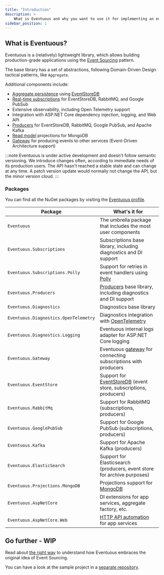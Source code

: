 ```yaml
---
title: "Introduction"
description: >
    What is Eventuous and why you want to use it for implementing an event-sourced system with .NET or .NET Core?
sidebar_position: 1
---
```


## What is Eventuous?

Eventuous is a (relatively) lightweight library, which allows building production-grade applications using the [Event Sourcing](https://zimarev.com/blog/event-sourcing/introduction/) pattern.

The base library has a set of abstractions, following Domain-Driven Design tactical patterns, like `Aggregate`.

Additional components include:
- [Aggregate persistence](../persistence) using [EventStoreDB](https://eventstore.com)
- [Real-time subscriptions](../subscriptions) for EventStoreDB, RabbitMQ, and Google PubSub
- Extensive observability, including Open Telemetry support
- Integration with ASP.NET Core dependency injection, logging, and Web API
- [Producers](../producers) for EventStoreDB, RabbitMQ, Google PubSub, and Apache Kafka
- [Read model](../read-models) projections for MongoDB
- [Gateway](../gateway) for producing events to other services (Event-Driven Architecture support)

:::note
Eventuous is under active development and doesn't follow semantic versioning. We introduce changes often, according to immediate needs of its production users. The API hasn't reached a stable state  and can change at any time. A patch version update would normally not change the API, but the minor version cloud.
:::

### Packages

You can find all the NuGet packages by visiting the [Eventuous profile](https://www.nuget.org/profiles/Eventuous/).

| Package                               | What's it for                                                                              |
|---------------------------------------|--------------------------------------------------------------------------------------------|
| `Eventuous`                           | The umbrella package that includes the most user components                                |
| `Eventuous.Subscriptions`             | Subscriptions base library, including diagnostics and DI support                           |
| `Eventuous.Subscriptions.Polly`       | Support for retries in event handlers using [Polly](http://www.thepollyproject.org/)       |
| `Eventuous.Producers`                 | [Producers](../producers) base library, including diagnostics and DI support               |
| `Eventuous.Diagnostics`               | Diagnostics base library                                                                   |
| `Eventuous.Diagnostics.OpenTelemetry` | Diagnostics integration with [OpenTelemetry](https://opentelemetry.io/)                    |
| `Eventuous.Diagnostics.Logging`       | Eventuous internal logs adapter for ASP.NET Core logging                                   |
| `Eventuous.Gateway`                   | Eventuous [gateway](../gateway) for connecting subscriptions with producers                |
| `Eventuous.EventStore`                | Support for [EventStoreDB](https://eventstore.com) (event store, subscriptions, producers) |
| `Eventuous.RabbitMq`                  | Support for RabbitMQ (subscriptions, producers)                                            |
| `Eventuous.GooglePubSub`              | Support for Google PubSub (subscriptions, producers)                                       |
| `Eventuous.Kafka`                     | Support for Apache Kafka (producers)                                                       |
| `Eventuous.ElasticSearch`             | Support for Elasticsearch (producers, event store for archive purposes)                    |
| `Eventuous.Projections.MongoDB`       | Projections support for [MongoDB](https://www.mongodb.com/)                                |
| `Eventuous.AspNetCore`                | DI extensions for app services, aggregate factory, etc.                                    |
| `Eventuous.AspNetCore.Web`            | [HTTP API automation](../application/command-api) for app services                         |

## Go further - WIP

Read about [the right way](the-right-way) to understand how Eventuous embraces the original idea of Event Sourcing.

You can have a look at the sample project in a [separate repository](https://github.com/Eventuous/dotnet-sample).

